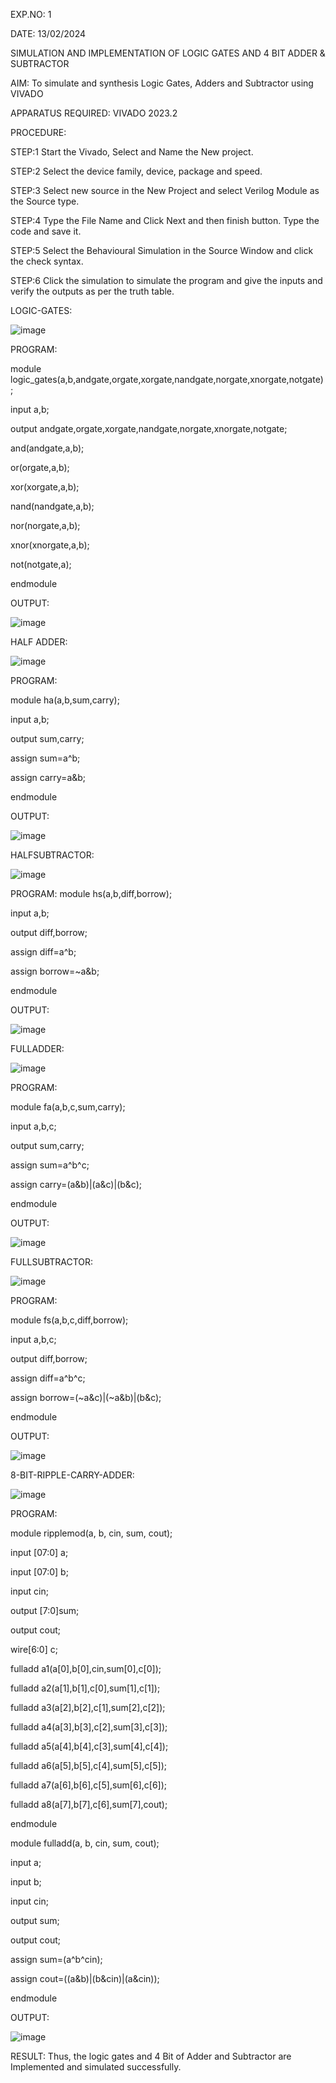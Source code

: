 EXP.NO: 1 

DATE: 13/02/2024

SIMULATION AND IMPLEMENTATION OF LOGIC GATES AND 4 BIT ADDER & SUBTRACTOR 

AIM: To simulate and synthesis Logic Gates, Adders and Subtractor using VIVADO 


APPARATUS REQUIRED: VIVADO 2023.2 


PROCEDURE: 


STEP:1 Start the Vivado, Select and Name the New project. 


STEP:2 Select the device family, device, package and speed. 


STEP:3 Select new source in the New Project and select Verilog Module as the Source type. 


STEP:4 Type the File Name and Click Next and then finish button. Type the code and save it. 


STEP:5 Select the Behavioural Simulation in the Source Window and click the check syntax. 


STEP:6 Click the simulation to simulate the program and give the inputs and verify the outputs as per the truth table.
 


LOGIC-GATES: 

![image](https://github.com/Karthikeyan8296/VLSI-EXP-1/assets/165583967/fe825cf3-cf22-45f2-8953-c605426076da)

                            

PROGRAM: 

module logic_gates(a,b,andgate,orgate,xorgate,nandgate,norgate,xnorgate,notgate);

input a,b;

output andgate,orgate,xorgate,nandgate,norgate,xnorgate,notgate;

and(andgate,a,b);

or(orgate,a,b);

xor(xorgate,a,b);

nand(nandgate,a,b);

nor(norgate,a,b);

xnor(xnorgate,a,b);

not(notgate,a);

endmodule

OUTPUT:       

![image](https://github.com/Karthikeyan8296/VLSI-EXP-1/assets/165583967/e3bb8a12-f37c-42ac-925f-143296448b83)

 



HALF ADDER: 

![image](https://github.com/Karthikeyan8296/VLSI-EXP-1/assets/165583967/dfb9ede6-56e4-4a12-ba58-aafe034023e7)



 



PROGRAM: 

module ha(a,b,sum,carry);

input a,b;

output sum,carry;

assign sum=a^b;

assign carry=a&b;

endmodule






OUTPUT:

![image](https://github.com/Karthikeyan8296/VLSI-EXP-1/assets/165583967/0a21eb1c-1806-4c63-9cb1-5ce8f55a5c23)


 
HALFSUBTRACTOR: 

![image](https://github.com/Karthikeyan8296/VLSI-EXP-1/assets/165583967/dd10a7e4-a9b3-4322-b681-2477af439761)



 


PROGRAM: 
module hs(a,b,diff,borrow);

input a,b; 

output diff,borrow;

assign diff=a^b; 

assign borrow=~a&b;

endmodule


OUTPUT:

![image](https://github.com/Karthikeyan8296/VLSI-EXP-1/assets/165583967/4d9d5900-1f2f-411d-9107-040496bbb93c)

 




FULLADDER: 

![image](https://github.com/Karthikeyan8296/VLSI-EXP-1/assets/165583967/69627c10-cd9b-4dbe-96bb-e788158a0286)


 


PROGRAM: 

module fa(a,b,c,sum,carry);

input a,b,c; 

output sum,carry;

assign sum=a^b^c; 

assign carry=(a&b)|(a&c)|(b&c);

endmodule



OUTPUT:

![image](https://github.com/Karthikeyan8296/VLSI-EXP-1/assets/165583967/0253e8f4-68f4-41cb-aa0a-e0816101ad99)


 




FULLSUBTRACTOR: 

![image](https://github.com/Karthikeyan8296/VLSI-EXP-1/assets/165583967/e199046a-1577-4844-9f9e-9f2b67d26382)




 






PROGRAM: 

module fs(a,b,c,diff,borrow);

input a,b,c;

output diff,borrow;

assign diff=a^b^c; 

assign borrow=(~a&c)|(~a&b)|(b&c); 

endmodule


OUTPUT:

![image](https://github.com/Karthikeyan8296/VLSI-EXP-1/assets/165583967/4377c1ba-9c64-476b-8873-5802eeb492bd)


 8-BIT-RIPPLE-CARRY-ADDER: 
 
 ![image](https://github.com/Karthikeyan8296/VLSI-EXP-1/assets/165583967/7a15fa9f-b3f6-4e67-b577-1df899110d05)


 

PROGRAM: 

module ripplemod(a, b, cin, sum, cout);

input [07:0] a;

input [07:0] b;

input cin;

output [7:0]sum;

output cout;

wire[6:0] c;

fulladd a1(a[0],b[0],cin,sum[0],c[0]);

fulladd a2(a[1],b[1],c[0],sum[1],c[1]);

fulladd a3(a[2],b[2],c[1],sum[2],c[2]);

fulladd a4(a[3],b[3],c[2],sum[3],c[3]);

fulladd a5(a[4],b[4],c[3],sum[4],c[4]);

fulladd a6(a[5],b[5],c[4],sum[5],c[5]);

fulladd a7(a[6],b[6],c[5],sum[6],c[6]);

fulladd a8(a[7],b[7],c[6],sum[7],cout);

endmodule

module fulladd(a, b, cin, sum, cout);

input a;

input b;

input cin;

output sum;

output cout;

assign sum=(a^b^cin);

assign cout=((a&b)|(b&cin)|(a&cin));

endmodule
















OUTPUT: 

 ![image](https://github.com/Karthikeyan8296/VLSI-EXP-1/assets/165583967/0268a8d3-2f03-4ce2-b33c-25c5bb932aeb)













RESULT:
        Thus, the logic gates and 4 Bit of Adder and Subtractor are Implemented 
and simulated successfully.

